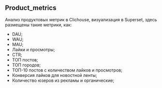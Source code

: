 ## Product_metrics

Анализ продуктовых метрик в Clichouse, визуализация в Superset, здесь размещены такие метрики, как: 
- DAU;
- WAU;
- MAU;
- Лайки и просмотры;
- CTR;
- ТОП постов;
- ТОП городов;
- ТОП-10 постов с количеством лайков и просмотров;
- Конверсия лайков для новостной ленты;
- Количество юзеров из рекламы и органические;

